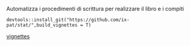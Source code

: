 Automatizza i procedimenti di scrittura per realizzare il libro e i compiti

```
devtools::install_git("https://github.com/ix-pat/stat/",build_vignettes = T)
```
[vignettes](https://ix-pat.github.io/pagine.github.io/)
